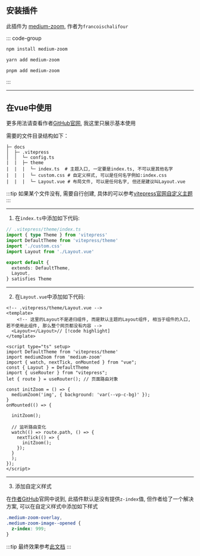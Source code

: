 ## 安装插件

此插件为 [medium-zoom](https://github.com/francoischalifour/medium-zoom?tab=readme-ov-file), 作者为`francoischalifour`


::: code-group
```sh [npm]
npm install medium-zoom
```

```sh [yarn]
yarn add medium-zoom
```

```sh [pnpm]
pnpm add medium-zoom
```
:::

---

## 在vue中使用

更多用法请查看作者[GitHub官网](https://github.com/francoischalifour/medium-zoom?tab=readme-ov-file), 我这里只展示基本使用

需要的文件目录结构如下：

```
├─ docs
│  ├─ .vitepress
│  │  └─ config.ts
|  |  ├─ theme
|  |  |  └─ index.ts  # 主题入口, 一定要是index.ts, 不可以是其他名字
|  |  |  └─ custom.css # 自定义样式, 可以是任何名字例如:index.css
|  |  |  └─ Layout.vue # 布局文件, 可以是任何名字, 但还是建议叫Layout.vue
```

:::tip
如果某个文件没有, 需要自行创建, 具体的可以参考[vitepress官网自定义主题](https://vitepress.dev/zh/guide/custom-theme)
:::

---

1. 在`index.ts`中添加如下代码:

```ts [index.ts]
// .vitepress/theme/index.ts
import { type Theme } from 'vitepress'
import DefaultTheme from 'vitepress/theme'
import './custom.css'
import Layout from './Layout.vue'

export default {
  extends: DefaultTheme,
  Layout,
} satisfies Theme
```

---

2. 在`Layout.vue`中添加如下代码:

```vue [Layout.vue]
<!-- .vitepress/theme/Layout.vue -->
<template>
    <!-- 这里的Layout不是递归组件, 而是默认主题的Layout组件, 相当于组件的入口, 若不使用此组件, 那么整个网页都没有内容 -->
  <Layout></Layout>// [!code highlight]
</template>

<script type="ts" setup>
import DefaultTheme from 'vitepress/theme'
import mediumZoom from 'medium-zoom'
import { watch, nextTick, onMounted } from "vue";
const { Layout } = DefaultTheme
import { useRouter } from "vitepress";
let { route } = useRouter(); // 页面路由对象

const initZoom = () => {
  mediumZoom('img', { background: 'var(--vp-c-bg)' });
}
onMounted(() => {

  initZoom();

  // 监听路由变化
  watch(() => route.path, () => {
    nextTick(() => {
      initZoom();
    });
  }
  );
});
</script>
```

---

3. 添加自定义样式

在[作者GitHub](https://github.com/francoischalifour/medium-zoom?tab=readme-ov-file)官网中说到, 此插件默认是没有提供`z-index`值, 但作者给了一个解决方案, 可以在自定义样式中添加如下样式

```css [custom.css]
.medium-zoom-overlay,
.medium-zoom-image--opened {
  z-index: 999;
}
```

:::tip
最终效果参考[此文档](https://medium-zoom.francoischalifour.com/)
:::
